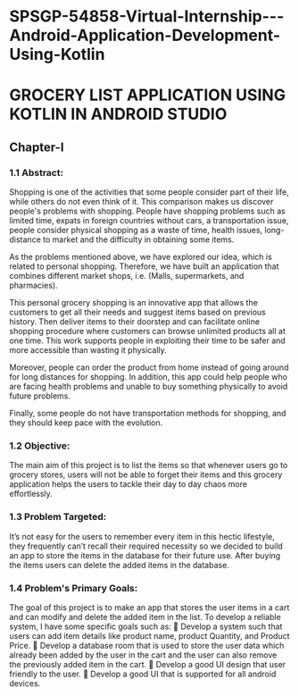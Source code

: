 # SPSGP-54858-Virtual-Internship---Android-Application-Development-Using-Kotlin
# **GROCERY LIST APPLICATION USING KOTLIN IN ANDROID STUDIO**
## **Chapter-I**
### **1.1 Abstract:**
Shopping is one of the activities that some people consider part of their life, while others do not even think of it. This comparison makes us discover people's problems with shopping. People have shopping problems such as limited time, expats in foreign countries without cars, a transportation issue, people consider physical shopping as a waste of time, health issues, long-distance to market and the difficulty in obtaining some items. 

As the problems mentioned above, we have explored our idea, which is related to personal shopping. Therefore, we have built an application that combines different market shops, i.e. (Malls, supermarkets, and pharmacies). 

This personal grocery shopping is an innovative app that allows the customers to get all their needs and suggest items based on previous history. Then deliver items to their doorstep and can facilitate online shopping procedure where customers can browse unlimited products all at one time. This work supports people in exploiting their time to be safer and more accessible than wasting it physically.

Moreover, people can order the product from home instead of going around for long distances for shopping. In addition, this app could help people who are facing health problems and unable to buy something physically to avoid future problems.
 
Finally, some people do not have transportation methods for shopping, and they should keep pace with the evolution.
### **1.2 Objective:**
The main aim of this project is to list the items so that whenever users go to grocery stores, users will not be able to forget their items and this grocery application helps the users to tackle their day to day chaos more effortlessly. 
### **1.3 Problem Targeted:**
It’s not easy for the users to remember every item in this hectic lifestyle, they frequently can’t recall their required necessity so we decided to build an app to store the items in the database for their future use. After buying the items users can delete the added items in the database.
### **1.4 Problem's Primary Goals:**
The goal of this project is to make an app that stores the user items in a cart and can modify and delete the added item in the list. To develop a reliable system, I have some specific goals such as:
	Develop a system such that users can add item details like product name, product Quantity, and Product Price.
	Develop a database room that is used to store the user data which already been added by the user in the cart and the user can also remove the previously added item in the cart.
	Develop a good UI design that user friendly to the user.
	Develop a good UI that is supported for all android devices.

